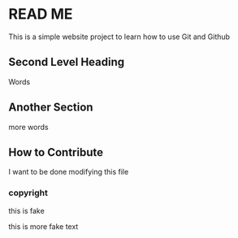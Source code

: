 # READ ME

This is a simple website project to learn how to use Git and Github

## Second Level Heading

Words

## Another Section

more words

## How to Contribute

I want to be done modifying this file

### copyright
this is fake

this is more fake text